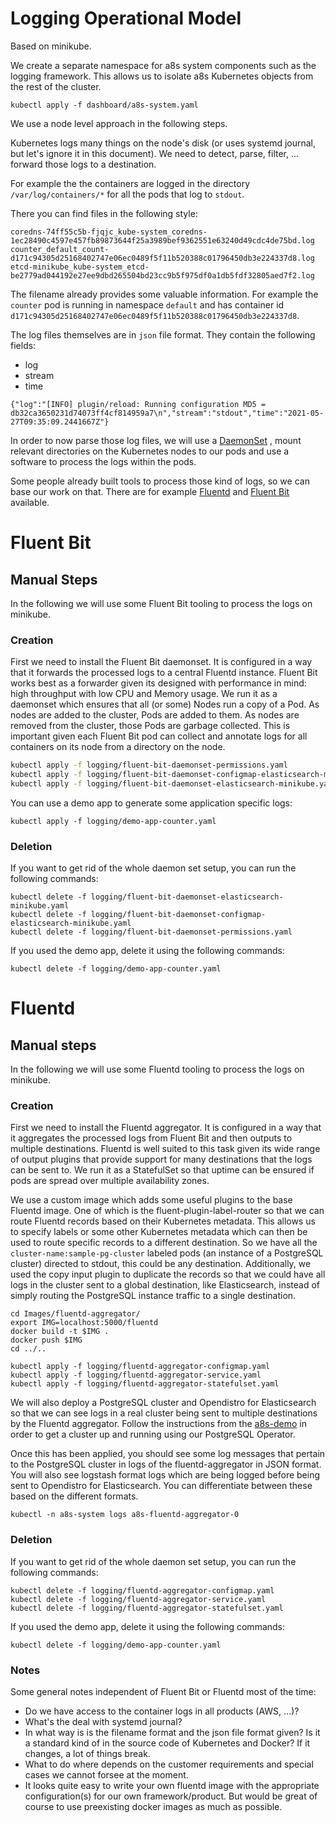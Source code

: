 # Logging Operational Model

Based on minikube.

We create a separate namespace for a8s system components such as
the logging framework. This allows us to isolate a8s Kubernetes objects from
the rest of the cluster.

```shell
kubectl apply -f dashboard/a8s-system.yaml
```

We use a node level approach in the following steps.

Kubernetes logs many things on the node's disk (or uses systemd journal, but
let's ignore it in this document). We need to detect, parse, filter, ... forward
those logs to a destination.

For example the the containers are logged in the directory
`/var/log/containers/*` for all the pods that log to `stdout`.

There you can find files in the following style:

```
coredns-74ff55c5b-fjqjc_kube-system_coredns-1ec28490c4597e457fb89873644f25a3989bef9362551e63240d49cdc4de75bd.log
counter_default_count-d171c94305d25168402747e06ec0489f5f11b520388c01796450db3e224337d8.log
etcd-minikube_kube-system_etcd-be2779ad044192e27ee9dbd265504bd23cc9b5f975df0a1db5fdf32805aed7f2.log
```

The filename already provides some valuable information. For example the
`counter` pod is running in namespace `default` and has container id
`d171c94305d25168402747e06ec0489f5f11b520388c01796450db3e224337d8`.

The log files themselves are in `json` file format. They contain the following
fields:
- log
- stream
- time

```
{"log":"[INFO] plugin/reload: Running configuration MD5 = db32ca3650231d74073ff4cf814959a7\n","stream":"stdout","time":"2021-05-27T09:35:09.2441667Z"}
```

In order to now parse those log files, we will use a
[DaemonSet](https://kubernetes.io/docs/concepts/workloads/controllers/daemonset/)
, mount relevant directories on the Kubernetes nodes to our pods and use a
software to process the logs within the pods.

Some people already built tools to process those kind of logs, so we can base
our work on that. There are for example [Fluentd](https://www.fluentd.org/) and
[Fluent Bit](https://fluentbit.io/) available.

# Fluent Bit

## Manual Steps

In the following we will use some Fluent Bit tooling to process the logs on
minikube.

### Creation

First we need to install the Fluent Bit daemonset.
It is configured in a way that it forwards the processed logs to a central
Fluentd instance. Fluent Bit works best as a forwarder given its designed with
performance in mind: high throughput with low CPU and Memory usage. We run it
as a daemonset which ensures that all (or some) Nodes run a copy of a
Pod. As nodes are added to the cluster, Pods are added to them. As nodes are
removed from the cluster, those Pods are garbage collected. This is important
given each Fluent Bit pod can collect and annotate logs for all containers on
its node from a directory on the node.

```bash
kubectl apply -f logging/fluent-bit-daemonset-permissions.yaml
kubectl apply -f logging/fluent-bit-daemonset-configmap-elasticsearch-minikube.yaml
kubectl apply -f logging/fluent-bit-daemonset-elasticsearch-minikube.yaml
```

You can use a demo app to generate some application specific logs:

```shell
kubectl apply -f logging/demo-app-counter.yaml
```

### Deletion

If you want to get rid of the whole daemon set setup, you can run the following
commands:

```shell
kubectl delete -f logging/fluent-bit-daemonset-elasticsearch-minikube.yaml
kubectl delete -f logging/fluent-bit-daemonset-configmap-elasticsearch-minikube.yaml
kubectl delete -f logging/fluent-bit-daemonset-permissions.yaml
```

If you used the demo app, delete it using the following commands:

```shell
kubectl delete -f logging/demo-app-counter.yaml
```

# Fluentd

## Manual steps

In the following we will use some Fluentd tooling to process the logs on minikube.

### Creation

First we need to install the Fluentd aggregator.
It is configured in a way that it aggregates the processed logs from Fluent Bit
and then outputs to multiple destinations. Fluentd is well suited to this task
given its wide range of output plugins that provide support for many
destinations that the logs can be sent to. We run it as a StatefulSet so that
uptime can be ensured if pods are spread over multiple availability zones.

We use a custom image which adds some useful plugins to the base Fluentd image.
One of which is the fluent-plugin-label-router so that we can route Fluentd
records based on their Kubernetes metadata. This allows us to specify labels or
some other Kubernetes metadata which can then be used to route specific records
to a different destination. So we have all the `cluster-name:sample-pg-cluster`
labeled pods (an instance of a PostgreSQL cluster) directed to stdout, this
could be any destination. Additionally, we used the copy input plugin to
duplicate the records so that we could have all logs in the cluster sent to a
global destination, like Elasticsearch, instead of simply routing the
PostgreSQL instance traffic to a single destination.

```shell
cd Images/fluentd-aggregator/
export IMG=localhost:5000/fluentd
docker build -t $IMG .
docker push $IMG
cd ../..
```

```shell
kubectl apply -f logging/fluentd-aggregator-configmap.yaml
kubectl apply -f logging/fluentd-aggregator-service.yaml
kubectl apply -f logging/fluentd-aggregator-statefulset.yaml
```

We will also deploy a PostgreSQL cluster and Opendistro for Elasticsearch so
that we can see logs in a real cluster being sent to multiple destinations by
the Fluentd aggregator. Follow the instructions from the [a8s-demo][a8s-demo]
in order to get a cluster up and running using our PostgreSQL Operator.

Once this has been applied, you should see some log messages that pertain to
the PostgreSQL cluster in logs of the fluentd-aggregator in JSON format. You
will also see logstash format logs which are being logged before being sent to
Opendistro for Elasticsearch. You can differentiate between these based on the
different formats.

```shell
kubectl -n a8s-system logs a8s-fluentd-aggregator-0
```

### Deletion

If you want to get rid of the whole daemon set setup, you can run the following
commands:

```shell
kubectl delete -f logging/fluentd-aggregator-configmap.yaml
kubectl delete -f logging/fluentd-aggregator-service.yaml
kubectl delete -f logging/fluentd-aggregator-statefulset.yaml
```

If you used the demo app, delete it using the following commands:

```shell
kubectl delete -f logging/demo-app-counter.yaml
```

### Notes

Some general notes independent of Fluent Bit or Fluentd most of the time:

- Do we have access to the container logs in all products (AWS, ...)?
- What's the deal with systemd journal?
- In what way is is the filename format and the json file format given? Is it a
  standard kind of in the source code of Kubernetes and Docker? If it changes,
  a lot of things break.
- What to do where depends on the customer requirements and special cases we
  cannot forsee at the moment.
- It looks quite easy to write your own fluentd image with the appropriate
  configuration(s) for our own framework/product. But would be great of course
  to use preexisting docker images as much as possible.

[a8s-demo]: https://github.com/anynines/a8s-demo
